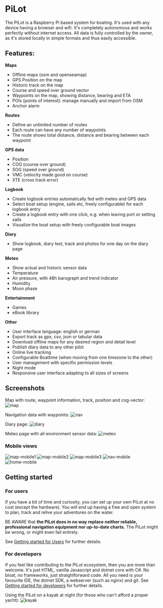 # PiLot

The PiLot is a Raspberry Pi based system for boating. It's used with any device having a browser and wifi. It's completely autonomous and works perfectly without internet access. All data is fully controlled by the owner, as it's stored locally in simple formats and thus easily accessible.

## Features:

**Maps**
- Offline maps (osm and openseamap)
- GPS Position on the map
- Historic track on the map
- Course and speed over ground vector
- Waypoints on the map, showing distance, bearing and ETA
- POIs (points of interest): manage manually and import from OSM
- Anchor alarm

**Routes**
- Define an unlimited number of routes
- Each route can have any number of waypoints
- The route shows total distance, distance and bearing between each waypoint

**GPS data**
- Position
- COG (course over ground)
- SOG (speed over ground)
- VMC (velocity made good on course)
- XTE (cross track error)

**Logbook**
- Create logbook entries automatically fed with meteo and GPS data
- Select boat setup (engine, sails etc, freely configurable) for each logbook entry
- Create a logbook entry with one click, e.g. when leaving port or setting sails
- Visualize the boat setup with freely configurable boat images

**Diary**
- Show logbook, diary text, track and photos for one day on the diary page

**Meteo**
- Show actual and historic sensor data
- Temperature
- Air pressure, with 48h barograph and trend indicator
- Humidity
- Moon phase

**Entertainment**
- Games
- eBook library

**Other**
- User interface language: english or german
- Export track as gpx, csv, json or tabular data
- Download offline maps for any desired region and detail level
- Publish diary data to any other pilot
- Online live tracking
- Configurable Boattime (when moving from one timezone to the other)
- User management with specific permission levels
- Night mode
- Responsive user interface adapting to all sizes of screens

## Screenshots

Map with route, waypoint information, track, position and cog-vector:
![map](docs/screenshots/map.png)

Navigation data with waypoints:
![nav](docs/screenshots/nav-border.png)

Diary page:
![diary](docs/screenshots/diary-border.png)

Meteo page with all environment sensor data:
![meteo](docs/screenshots/meteo-border.png)

### Mobile views
![map-mobile1](docs/screenshots/map-mobile1.png)  ![map-mobile2](docs/screenshots/map-mobile2.png)  ![map-mobile3](docs/screenshots/map-mobile3.png)  ![nav-mobile](docs/screenshots/route-mobile.png)  ![home-mobile](docs/screenshots/home-mobile-panorama.png) 

## Getting started 
### For users
If you have a bit of time and curiosity, you can set up your own PiLot at no cost (except
the hardware). You will end up having a free and open system to plan, track and relive your
adventures on the water. 

BE AWARE that **the PiLot does in no way replace neither reliable, professional navigation equipment
nor up-to-date charts.** The PiLot might be wrong, or might even fail entirely. 

See [Getting started for Users](docs/user.md) for further details.
### For developers
If you feel like contributing to the PiLot ecosystem, then you are more than welcome. It's just
HTML, vanilla Javascript and dotnet core with C#. No bloat, no frameworks, just straightforward
code. All you need is your favourite IDE, the dotnet SDK, a webserver (such as nginx) and git.
See [Getting started for developers](docs/dev.md) for further details.

Using the PiLot on a kayak at night (for those who can't afford a proper yacht):
![kayak](docs/screenshots/P1120729.jpg)
